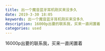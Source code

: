 ```yaml
---
title: 出一个魔音蓝牙耳机刚买来没多久
date: 2019-3-30 18:05
keywords: 出一个魔音蓝牙耳机刚买来没多久
description: 16000p出要的联系我，买来一直闲置着
categories: used
---
```

<td class="t_f" id="postmessage_3349784">

16000p出要的联系我，买来一直闲置着<br/>
<img alt="" border="0" class="zoom" data-cf-modified-f6748f3be0c27036cb128872-="" file="http://www.flw.ph/data/appbyme/upload/image/201903/30/P3Fjn9v3ndjE.jpg" id="aimg_Zr7Lr" lazyloadthumb="1" onclick="" onmouseover="" src="http://www.flw.ph/data/appbyme/upload/image/201903/30/P3Fjn9v3ndjE.jpg"/><br/>
<br/>
<img alt="" border="0" class="zoom" data-cf-modified-f6748f3be0c27036cb128872-="" file="http://www.flw.ph/data/appbyme/upload/image/201903/30/WWrdHJMyAJg1.jpg" id="aimg_Q7y7K" lazyloadthumb="1" onclick="" onmouseover="" src="http://www.flw.ph/data/appbyme/upload/image/201903/30/WWrdHJMyAJg1.jpg"/><br/>
<br/>
</td>
